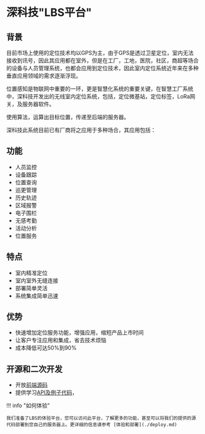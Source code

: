 # 深科技"LBS平台" 


## 背景

目前市场上使用的定位技术均以GPS为主，由于GPS是透过卫星定位，室内无法接收到讯号，因此其应用都在室外，但是在工厂，工地，医院，社区，商超等场合的设备与人员管理系统，也都会应用到定位技术，因此室内定位系统近年来在多种垂直应用领域的需求逐渐浮现。

位置感知是物联网中重要的一环，更是智慧化系统的重要关键，在智慧工厂系统中，深科技开发出的无线室内定位系统，包括，定位微基站，定位标签，LoRa网关，及服务器软件。

使用算法，运算出目标位置，传递至后端的服务器。

深科技此系统目前已有厂商将之应用于多种场合，其应用包括：

## 功能

* 人员监控
* 设备跟踪
* 位置查询
* 巡更管理
* 历史轨迹
* 区域报警
* 电子围栏
* 无感考勤
* 活动分析
* 位置服务

## 特点

* 室内精准定位
* 室内室外无缝连接
* 部署简单灵活
* 系统集成简单迅速

## 优势

* 快速增加定位服务功能，增强应用，缩短产品上市时间
* 让客户专注应用和集成，省去技术烦恼
* 成本降低可达50%到90%

## 开源和二次开发
* 开放[前端源码](./deploy.md)
* 提供学习[API及例子代码](./api.md)，


!!! info "如何体验"

    我们准备了LBS的体验平台，您可以访问此平台，了解更多的功能，甚至可以将我们的提供的源代码部署到您自己的服务器上。更详细的信息请参考 [体验和部署](./deploy.md)






